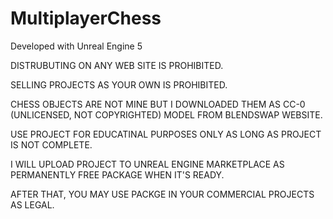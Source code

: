 # MultiplayerChess

Developed with Unreal Engine 5

DISTRUBUTING ON ANY WEB SITE IS PROHIBITED.

SELLING PROJECTS AS YOUR OWN IS PROHIBITED.

CHESS OBJECTS ARE NOT MINE BUT I DOWNLOADED THEM AS CC-0 (UNLICENSED, NOT COPYRIGHTED) MODEL FROM BLENDSWAP WEBSITE.


USE PROJECT FOR EDUCATINAL PURPOSES ONLY AS LONG AS PROJECT IS NOT COMPLETE.

I WILL UPLOAD PROJECT TO UNREAL ENGINE MARKETPLACE AS PERMANENTLY FREE PACKAGE WHEN IT'S READY.

AFTER THAT, YOU MAY USE PACKGE IN YOUR COMMERCIAL PROJECTS AS LEGAL.
